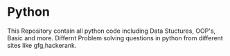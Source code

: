 # Python
This Repository contain all python code including Data Stuctures, OOP's, Basic and more. Differnt Problem solving questions in python from different sites like gfg,hackerank.
